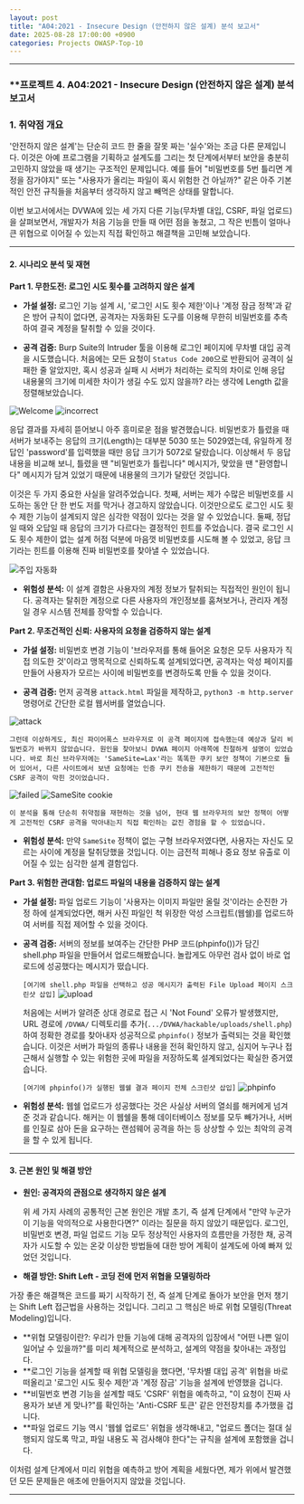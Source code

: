 ```yaml
---
layout: post
title: "A04:2021 - Insecure Design (안전하지 않은 설계) 분석 보고서"
date: 2025-08-28 17:00:00 +0900
categories: Projects OWASP-Top-10
---
```

---

### **프로젝트 4. A04:2021 - Insecure Design (안전하지 않은 설계) 분석 보고서

### **1. 취약점 개요**

'안전하지 않은 설계'는 단순히 코드 한 줄을 잘못 짜는 '실수'와는 조금 다른 문제입니다. 이것은 아예 프로그램을 기획하고 설계도를 그리는 첫 단계에서부터 보안을 충분히 고민하지 않았을 때 생기는 구조적인 문제입니다. 예를 들어 "비밀번호를 5번 틀리면 계정을 잠가야지" 또는 "사용자가 올리는 파일이 혹시 위험한 건 아닐까?" 같은 아주 기본적인 안전 규칙들을 처음부터 생각하지 않고 빼먹은 상태를 말합니다.

이번 보고서에서는 DVWA에 있는 세 가지 다른 기능(무차별 대입, CSRF, 파일 업로드)을 살펴보면서, 개발자가 처음 기능을 만들 때 어떤 점을 놓쳤고, 그 작은 빈틈이 얼마나 큰 위협으로 이어질 수 있는지 직접 확인하고 해결책을 고민해 보았습니다.


---

#### **2. 시나리오 분석 및 재현**

**Part 1. 무한도전: 로그인 시도 횟수를 고려하지 않은 설계**

*   **가설 설정:**
    로그인 기능 설계 시, '로그인 시도 횟수 제한'이나 '계정 잠금 정책'과 같은 방어 규칙이 없다면, 공격자는 자동화된 도구를 이용해 무한히 비밀번호를 추측하여 결국 계정을 탈취할 수 있을 것이다.

*   **공격 검증:**
    Burp Suite의 Intruder 툴을 이용해 로그인 페이지에 무차별 대입 공격을 시도했습니다. 처음에는 모든 요청이 `Status Code 200`으로 반환되어 공격이 실패한 줄 알았지만, 혹시 성공과 실패 시 서버가 처리하는 로직의 차이로 인해 응답 내용물의 크기에 미세한 차이가 생길 수도 있지 않을까? 라는 생각에 Length 값을 정렬해보았습니다.

   ![Welcome](/assets/images/A04_P1-1.png)
   ![incorrect](/assets/images/A04_P1-2.png)

응답 결과를 자세히 뜯어보니 아주 흥미로운 점을 발견했습니다. 비밀번호가 틀렸을 때 서버가 보내주는 응답의 크기(Length)는 대부분 5030 또는 5029였는데, 유일하게 정답인 'password'를 입력했을 때만 응답 크기가 5072로 달랐습니다. 이상해서 두 응답 내용을 비교해 보니, 틀렸을 땐 "비밀번호가 틀립니다" 메시지가, 맞았을 땐 "환영합니다" 메시지가 담겨 있었기 때문에 내용물의 크기가 달랐던 것입니다.

이것은 두 가지 중요한 사실을 알려주었습니다.
첫째, 서버는 제가 수많은 비밀번호를 시도하는 동안 단 한 번도 저를 막거나 경고하지 않았습니다. 이것만으로도 로그인 시도 횟수 제한 기능이 설계되지 않은 심각한 약점이 있다는 것을 알 수 있었습니다.
둘째, 정답일 때와 오답일 때 응답의 크기가 다르다는 결정적인 힌트를 주었습니다.
결국 로그인 시도 횟수 제한이 없는 설계 허점 덕분에 마음껏 비밀번호를 시도해 볼 수 있었고, 응답 크기라는 힌트를 이용해 진짜 비밀번호를 찾아낼 수 있었습니다.

   ![주입 자동화](/assets/images/A04_P1-3.png)

*   **위험성 분석:**
    이 설계 결함은 사용자의 계정 정보가 탈취되는 직접적인 원인이 됩니다. 공격자는 탈취한 계정으로 다른 사용자의 개인정보를 훔쳐보거나, 관리자 계정일 경우 시스템 전체를 장악할 수 있습니다.

**Part 2. 무조건적인 신뢰: 사용자의 요청을 검증하지 않는 설계**

*   **가설 설정:**
    비밀번호 변경 기능이 '브라우저를 통해 들어온 요청은 모두 사용자가 직접 의도한 것'이라고 맹목적으로 신뢰하도록 설계되었다면, 공격자는 악성 페이지를 만들어 사용자가 모르는 사이에 비밀번호를 변경하도록 만들 수 있을 것이다.

*   **공격 검증:**
    먼저 공격용 `attack.html` 파일을 제작하고, `python3 -m http.server` 명령어로 간단한 로컬 웹서버를 열었습니다.

   ![attack](/assets/images/A04_P2-1.png)

    그런데 이상하게도, 최신 파이어폭스 브라우저로 이 공격 페이지에 접속했는데 예상과 달리 비밀번호가 바뀌지 않았습니다. 원인을 찾아보니 DVWA 페이지 아래쪽에 친절하게 설명이 있었습니다. 바로 최신 브라우저에는 'SameSite=Lax'라는 똑똑한 쿠키 보안 정책이 기본으로 들어 있어서, 다른 사이트에서 보낸 요청에는 인증 쿠키 전송을 제한하기 때문에 고전적인 CSRF 공격이 막힌 것이었습니다.

   ![failed](/assets/images/A04_P2-2.png)
   ![SameSite cookie](/assets/images/A04_P2-3.png)

    이 분석을 통해 단순히 취약점을 재현하는 것을 넘어, 현대 웹 브라우저의 보안 정책이 어떻게 고전적인 CSRF 공격을 막아내는지 직접 확인하는 값진 경험을 할 수 있었습니다.

*   **위험성 분석:**
    만약 `SameSite` 정책이 없는 구형 브라우저였다면, 사용자는 자신도 모르는 사이에 계정을 탈취당했을 것입니다. 이는 금전적 피해나 중요 정보 유출로 이어질 수 있는 심각한 설계 결함입다.

**Part 3. 위험한 관대함: 업로드 파일의 내용을 검증하지 않는 설계**

*   **가설 설정:**
    파일 업로드 기능이 '사용자는 이미지 파일만 올릴 것'이라는 순진한 가정 하에 설계되었다면, 해커 사진 파일인 척 위장한 악성 스크립트(웹쉘)를 업로드하여 서버를 직접 제어할 수 있을 것이다.

*   **공격 검증:**
서버의 정보를 보여주는 간단한 PHP 코드(phpinfo())가 담긴 shell.php 파일을 만들어서 업로드해봤습니다. 놀랍게도 아무런 검사 없이 바로 업로드에 성공했다는 메시지가 떴습니다.

    `[여기에 shell.php 파일을 선택하고 성공 메시지가 출력된 File Upload 페이지 스크린샷 삽입]`
   ![upload](/assets/images/A04_P3-1.png)

    처음에는 서버가 알려준 상대 경로로 접근 시 'Not Found' 오류가 발생했지만, URL 경로에 `/DVWA/` 디렉토리를 추가(`.../DVWA/hackable/uploads/shell.php`)하여 정확한 경로를 찾아내자 성공적으로 `phpinfo()` 정보가 출력되는 것을 확인했습니다. 이것은 서버가 파일의 종류나 내용을 전혀 확인하지 않고, 심지어 누구나 접근해서 실행할 수 있는 위험한 곳에 파일을 저장하도록 설계되었다는 확실한 증거였습니다.

    `[여기에 phpinfo()가 실행된 웹쉘 결과 페이지 전체 스크린샷 삽입]`
   ![phpinfo](/assets/images/A04_P3-2.png)

*   **위험성 분석:**
웹쉘 업로드가 성공했다는 것은 사실상 서버의 열쇠를 해커에게 넘겨준 것과 같습니다. 해커는 이 웹쉘을 통해 데이터베이스 정보를 모두 빼가거나, 서버를 인질로 삼아 돈을 요구하는 랜섬웨어 공격을 하는 등 상상할 수 있는 최악의 공격을 할 수 있게 됩니다.

---

#### **3. 근본 원인 및 해결 방안**

*   **원인: 공격자의 관점으로 생각하지 않은 설계**

    위 세 가지 사례의 공통적인 근본 원인은 개발 초기, 즉 설계 단계에서 "만약 누군가 이 기능을 악의적으로 사용한다면?" 이라는 질문을 하지 않았기 때문입다. 로그인, 비밀번호 변경, 파일 업로드 기능 모두 정상적인 사용자의 흐름만을 가정한 채, 공격자가 시도할 수 있는 온갖 이상한 방법들에 대한 방어 계획이 설계도에 아예 빠져 있었던 것입니다.

*   **해결 방안: Shift Left - 코딩 전에 먼저 위협을 모델링하라**

가장 좋은 해결책은 코드를 짜기 시작하기 전, 즉 설계 단계로 돌아가 보안을 먼저 챙기는 Shift Left 접근법을 사용하는 것입니다. 그리고 그 핵심은 바로 위협 모델링(Threat Modeling)입니다.

*   **위협 모델링이란?: 우리가 만들 기능에 대해 공격자의 입장에서 "어떤 나쁜 일이 일어날 수 있을까?"를 미리 체계적으로 분석하고, 설계의 약점을 찾아내는 과정입다.
*   **로그인 기능을 설계할 때 위협 모델링을 했다면, '무차별 대입 공격' 위협을 바로 떠올리고 '로그인 시도 횟수 제한'과 '계정 잠금' 기능을 설계에 반영했을 겁니다.
*   **비밀번호 변경 기능을 설계할 때도 'CSRF' 위협을 예측하고, "이 요청이 진짜 사용자가 보낸 게 맞나?"를 확인하는 'Anti-CSRF 토큰' 같은 안전장치를 추가했을 겁니다.
*   **파일 업로드 기능 역시 '웹쉘 업로드' 위협을 생각해내고, "업로드 폴더는 절대 실행되지 않도록 막고, 파일 내용도 꼭 검사해야 한다"는 규칙을 설계에 포함했을 겁니다.

이처럼 설계 단계에서 미리 위협을 예측하고 방어 계획을 세웠다면, 제가 위에서 발견했던 모든 문제들은 애초에 만들어지지 않았을 것입니다.

---
